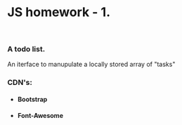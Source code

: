 # **JS homework - 1.** <br> <br>

### A todo list.
An iterface to manupulate a locally stored array of "tasks"

### **CDN's:**
- #### Bootstrap
- #### Font-Awesome
